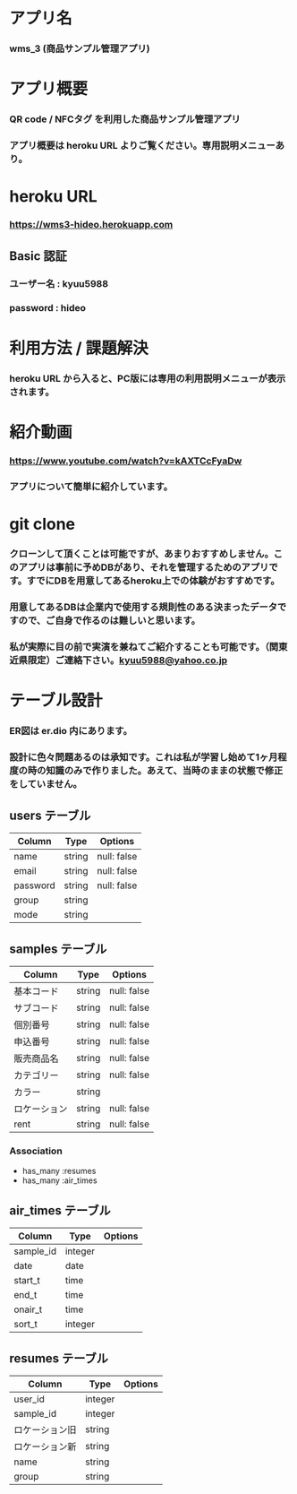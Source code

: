 # アプリ名
### wms_3 (商品サンプル管理アプリ)

# アプリ概要
### QR code / NFCタグ を利用した商品サンプル管理アプリ
### アプリ概要は heroku URL よりご覧ください。専用説明メニューあり。

# heroku URL
### https://wms3-hideo.herokuapp.com

## Basic 認証
### ユーザー名 : kyuu5988
### password   : hideo

# 利用方法 / 課題解決
### heroku URL から入ると、PC版には専用の利用説明メニューが表示されます。

# 紹介動画
### https://www.youtube.com/watch?v=kAXTCcFyaDw
### アプリについて簡単に紹介しています。

# git clone
### クローンして頂くことは可能ですが、あまりおすすめしません。このアプリは事前に予めDBがあり、それを管理するためのアプリです。すでにDBを用意してあるheroku上での体験がおすすめです。
### 用意してあるDBは企業内で使用する規則性のある決まったデータですので、ご自身で作るのは難しいと思います。
### 私が実際に目の前で実演を兼ねてご紹介することも可能です。（関東近県限定）ご連絡下さい。kyuu5988@yahoo.co.jp

# テーブル設計
### ER図は er.dio 内にあります。
### 設計に色々問題あるのは承知です。これは私が学習し始めて1ヶ月程度の時の知識のみで作りました。あえて、当時のままの状態で修正をしていません。

## users テーブル

| Column    | Type   | Options     |
| --------  | ------ | ----------- |
| name      | string | null: false |
| email     | string | null: false |
| password  | string | null: false |
| group     | string |             |
| mode      | string |             |

## samples テーブル

| Column      | Type       | Options                        |
| ----------- | ---------- | ------------------------------ |
| 基本コード  | string     | null: false                    |
| サブコード  | string     | null: false                    |
| 個別番号    | string     | null: false                    |
| 申込番号    | string     | null: false                    |
| 販売商品名  | string     | null: false                    |
| カテゴリー  | string     | null: false                    |
| カラー      | string     |                                |
| ロケーション| string     | null: false                    |
| rent        | string     | null: false                    |

### Association

- has_many :resumes
- has_many :air_times

## air_times テーブル

| Column    | Type       | Options                        |
| --------- | ---------- | ------------------------------ |
| sample_id | integer    |                                |
| date      | date       |                                |
| start_t   | time       |                                |
| end_t     | time       |                                |
| onair_t   | time       |                                |
| sort_t    | integer    |                                |


## resumes テーブル

| Column         | Type       | Options                        |
| -------------- | ---------- | ------------------------------ |
| user_id        | integer    |                                |
| sample_id      | integer    |                                |
| ロケーション旧 | string     |                                |
| ロケーション新 | string     |                                |
| name           | string     |                                |
| group          | string     |                                |



